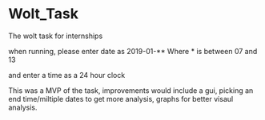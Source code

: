 # Wolt_Task
The wolt task for internships


when running, please enter date as 2019-01-**
Where * is between 07 and 13

and enter a time as a 24 hour clock

This was a MVP of the task, improvements would include a gui, picking an end time/miltiple dates to get more analysis, graphs for better visaul analysis.
